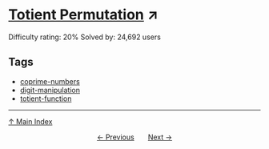 # [Totient Permutation](https://projecteuler.net/problem=70) ↗️

Difficulty rating: 20%
Solved by: 24,692 users
## Tags

- [coprime-numbers](../tags/coprime-numbers.md)
- [digit-manipulation](../tags/digit-manipulation.md)
- [totient-function](../tags/totient-function.md)



---

[↑ Main Index](../README.md)


<div align=center><a href='69.md'>← Previous</a> &nbsp;&nbsp; &nbsp;&nbsp;  <a href='71.md'>Next →</a></div>
